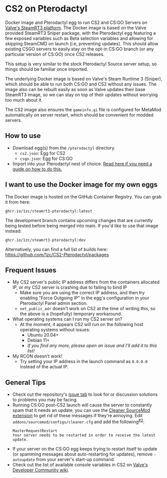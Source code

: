 # CS2 on Pterodactyl

Docker image and Pterodactyl egg to run CS2 and CS:GO Servers on [Valve's SteamRT3 platform](https://gitlab.steamos.cloud/steamrt/sniper/platform). The Docker image is based on the Valve provided SteamRT3 Sniper package, with the Pterodactyl egg featuring a few exposed variables such as Beta selection variables and allowing for skipping SteamCMD on launch (i.e, preventing updates). This should allow existing CSGO servers to easily stay on the opt-in CS:GO branch (or any particular version of CS:GO) once CS2 releases.

This setup is very similar to the stock Pterodactyl Source server setup, so things should be familiar once imported.

The underlying Docker image is based on Valve's Steam Runtime 3 (Sniper), which should be able to run both CS:GO and CS2 without any issues. The image also can be rebuilt easily as soon as Valve updates their base SteamRT3 image, so we can stay on top of their updates without worrying too much about it. 

The CS2 image also ensures the `gameinfo.gi` file is configured for MetaMod automatically on server restart, which should be convenient for modded servers. 

## How to use

- Download egg(s) from the `/pterodactyl` directory.
  - `cs2.json`: Egg for CS2
  - `csgo.json`: Egg for CS:GO
- Import into your Pterodactyl nest of choice. [Read here if you need a guide on how to do this.](https://github.com/parkervcp/eggs#how-to-import-an-egg)

## I want to use the Docker image for my own eggs

The Docker image is hosted on the GitHub Container Registry. You can grab it from here: 
```
ghcr.io/1zc/steamrt3-pterodactyl:latest
```

The development branch contains upcoming changes that are currently being tested before being merged into main. If you'd like to use that image instead:
```
ghcr.io/1zc/steamrt3-pterodactyl:dev
```

Alternatively, you can find a full list of builds here: https://github.com/1zc/CS2-Pterodactyl/packages

## Frequent Issues

- My CS2 server's public IP address differs from the containers allocated IP, or my CS2 server is crashing due to failing to bind IP
  - Make sure you are using the correct IP address, and then try enabling "Force Outgoing IP" in the egg's configuration in your Pterodactyl Panel admin section.
  - `net_public_adr` doesn't work on CS2 at the time of writing this, so the above is a (hopefully) temporary workaround.
- What operating systems can I run my CS2 server on?
  - At the moment, it appears CS2 will run on the following host operating systems without issues:
    - Ubuntu 20.04+
    - Debian 11+
    - *If you find any more, please open an issue and I'll add it to this list!*
- My RCON doesn't work!
  - Try setting your IP address in the launch command as `0.0.0.0` instead of the actual IP. 

## General Tips

- Check out the repository's [issue tab](https://github.com/1zc/CS2-Pterodactyl/issues) to look for or discussion solutions to problems you may be facing. 
- Running CS:GO post-CS2 launch will cause the server to constantly spam that it needs an update, you can use the [Cleaner SourceMod extension](https://github.com/accelerator74/Cleaner/tree/master) to get rid of these messages if they're annoying. Edit `addons/sourcemod/configs/cleaner.cfg` and add the following<sup>[#2](https://github.com/1zc/CS2-Pterodactyl/issues/2)</sup>:
  ```
  MasterRequestRestart
  Your server needs to be restarted in order to receive the latest update.
  ```
- If your server on the CS:GO egg keeps trying to restart itself to update (or spamming messages about auto-restarting for updates), remove `-autoupdate` from your server's start-up command.
- Check out the list of available console variables in CS2 on [Valve's Developer Community wiki](https://developer.valvesoftware.com/wiki/List_of_Counter-Strike_2_console_commands_and_variables).
